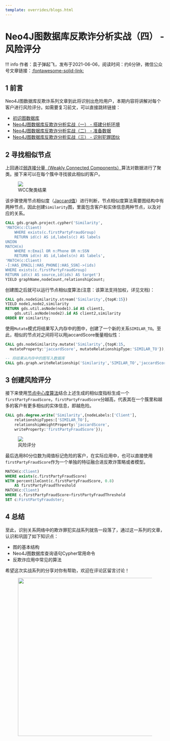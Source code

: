 ```yaml
---
template: overrides/blogs.html
---
```


# Neo4J图数据库反欺诈分析实战（四） - 风险评分

!!! info
    作者：袁子弹起飞，发布于2021-06-06，阅读时间：约6分钟，微信公众号文章链接：[:fontawesome-solid-link:](https://mp.weixin.qq.com/s?__biz=MzI4Mjk3NzgxOQ==&mid=2247485268&idx=1&sn=2f32b4911dd64a5696f2ef287b9542a0&chksm=eb90f420dce77d36489cd350674af9c4523c05d884afae5a158c619faaabfca5e161b9443131&token=200682583&lang=zh_CN#rd)

## 1 前言

Neo4J图数据库反欺诈系列文章到此将识别出危险用户，本期内容将讲解对每个客户进行风险评分。如需要复习前文，可以直接跳转链接：

- [初识图数据库](https://mp.weixin.qq.com/s?__biz=MzI4Mjk3NzgxOQ==&mid=2247485112&idx=1&sn=efd4f9b472a3d58378407bb6fad46a2f&chksm=eb90f5ccdce77cda0285d53331834a787364d4458a3588173c9fe8ef6953499362bd64f7c918&token=1650861834&lang=zh_CN#rd)
- [Neo4J图数据库反欺诈分析实战（一） - 搭建分析环境](https://mp.weixin.qq.com/s?__biz=MzI4Mjk3NzgxOQ==&mid=2247485213&idx=1&sn=ed9051c887847bcf35ef6e21af6005f4&chksm=eb90f469dce77d7fa1325810d537e183c65eef7067f20219eee02d6f3667d14554832103986d&token=771475859&lang=zh_CN#rd)
- [Neo4J图数据库反欺诈分析实战（二） - 准备数据](https://mp.weixin.qq.com/s?__biz=MzI4Mjk3NzgxOQ==&mid=2247485256&idx=1&sn=0d87a1d090f7282f85f3d2395372c8ed&chksm=eb90f43cdce77d2af75e6313e945a83f2309743e7e7e0855c99d9ecece6f3d24f3ad06ae80a4&token=771475859&lang=zh_CN#rd)
- [Neo4J图数据库反欺诈分析实战（三） - 识别犯罪团伙](ttps://mp.weixin.qq.com/s?__biz=MzI4Mjk3NzgxOQ==&mid=2247485261&idx=1&sn=9bbe4e099d7e199d749540797e82e443&chksm=eb90f439dce77d2fb5a8f06707844f0eef22667821f97d9e509563a36cebb2ed1903994056dd&token=1481538225&lang=zh_CN#rd)

## 2 寻找相似节点

上回通过[弱连接分量（Weakly Connected Components）](https://neo4j.com/docs/graph-data-science/current/algorithms/wcc/ 'Weakly Connected Components')算法对数据进行了聚类。接下来可以在每个簇中寻找彼此相似的客户。

<figure>
  <img src="https://cdn.jsdelivr.net/gh/BulletTech2021/Pics/img/1_V/cluster_1.png"  />
  <figcaption>WCC聚类结果</figcaption>
</figure>

该步骤使用节点相似度（[Jaccard值](https://neo4j.com/docs/graph-data-science/current/algorithms/node-similarity/#algorithms-node-similarity '节点相似度')）进行判断，节点相似度算法需要图结构中有两种节点，因此创建`Similarity`图，里面包含客户和实体信息两种节点，以及对应的关系。

```sql
CALL gds.graph.project.cypher('Similarity',
'MATCH(c:Client)
    WHERE exists(c.firstPartyFraudGroup)
    RETURN id(c) AS id,labels(c) AS labels
UNION
MATCH(n)
    WHERE n:Email OR n:Phone OR n:SSN
    RETURN id(n) AS id,labels(n) AS labels',
'MATCH(c:Client)
-[:HAS_EMAIL|:HAS_PHONE|:HAS_SSN]->(ids)
WHERE exists(c.firstPartyFraudGroup)
RETURN id(c) AS source,id(ids) AS target')
YIELD graphName,nodeCount,relationshipCount;
```

创建图之后就可以运行节点相似度算法(注意：该算法支持加权，详见文档)：

```sql
CALL gds.nodeSimilarity.stream('Similarity',{topK:15})
YIELD node1,node2,similarity
RETURN gds.util.asNode(node1).id AS client1,
    gds.util.asNode(node2).id AS client2,similarity
ORDER BY similarity;
```

使用`Mutate`模式将结果写入内存中的图中，创建了一个新的关系`SIMILAR_TO`。至此，相似的节点对之间将可以用jaccardScore衡量相似性：

```SQL
CALL gds.nodeSimilarity.mutate('Similarity',{topK:15,
  mutateProperty:'jaccardScore', mutateRelationshipType:'SIMILAR_TO'});

-- 将结果从内存中的图写入数据库
CALL gds.graph.writeRelationship('Similarity','SIMILAR_TO','jaccardScore');
```

## 3 创建风险评分

接下来使用[节点中心度算法](https://neo4j.com/docs/graph-data-science/current/algorithms/degree-centrality/ 'Degree Centrality')结合上述生成的相似度指标生成一个`firstPartyFraudScore`，`firstPartyFraudScore`分越高，代表其在一个簇里和越多的客户有更多相似的实体信息，即越危险。


```SQL
CALL gds.degree.write('Similarity',{nodeLabels:['Client'],
    relationshipTypes:['SIMILAR_TO'],
    relationshipWeightProperty:'jaccardScore',
    writeProperty:'firstPartyFraudScore'});
```

<figure>
  <img src="https://cdn.jsdelivr.net/gh/BulletTech2021/Pics/img/1_V/Score.png"  />
  <figcaption>风险评分</figcaption>
</figure>


最后选用80分位数为阈值标记危险的客户，在实际应用中，也可以直接使用`firstPartyFraudScore`作为一个单独的特征融合进反欺诈策略或者模型。

```sql
MATCH(c:Client)
WHERE exists(c.firstPartyFraudScore)
WITH percentileCont(c.firstPartyFraudScore, 0.8)
    AS firstPartyFraudThreshold
MATCH(c:Client)
WHERE c.firstPartyFraudScore>firstPartyFraudThreshold
SET c:FirstPartyFraudster;
```

## 4 总结

至此，识别关系网络中的欺诈罪犯实战系列就告一段落了，通过这一系列的文章，认识和巩固了如下知识点：

- 图的基本结构
- Neo4J图数据库查询语句Cypher常用命令
- 反欺诈应用中常见的算法

希望这次实战系列的分享对你有帮助，欢迎在评论区留言讨论！

<figure>
  <img src="https://cdn.jsdelivr.net/gh/BulletTech2021/Pics/2021-6-14/1623639526512-1080P%20(Full%20HD)%20-%20Tail%20Pic.png" width="500" />
</figure>
